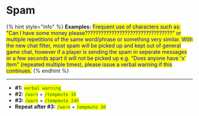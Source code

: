 # Spam

{% hint style="info" %}
**Examples:** <mark style="color:blue;">Frequent use of characters such as: "Can I have some money please?????????????????????????????????” or multiple repetitions of the same word/phrase or something very similar. With the new chat filter, most spam will be picked up and kept out of general game chat, however if a player is sending the spam in seperate messages or a few seconds apart it will not be picked up e.g. "Does anyone have 'x' item" (repeated multiple times), please issue a verbal warning if this continues.</mark>
{% endhint %}

***

* **#1:** <mark style="color:green;">`verbal warning`</mark>
* **#2:** <mark style="color:green;">`/warn`</mark> + <mark style="color:green;">`/tempmute 1h`</mark>
* **#3:** <mark style="color:green;">`/warn`</mark> + <mark style="color:green;">`/tempmute 24h`</mark>
* **Repeat after #3:** <mark style="color:green;">`/warn`</mark> + <mark style="color:green;">`tempmute 3d`</mark>
